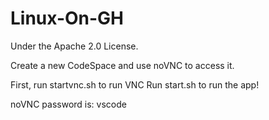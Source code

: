 # Linux-On-GH
Under the Apache 2.0 License.

Create a new CodeSpace and use noVNC to access it.

First, run startvnc.sh to run VNC
Run start.sh to run the app!

noVNC password is: vscode
